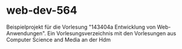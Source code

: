 # web-dev-564
Beispielprojekt für die Vorlesung "143404a Entwicklung von Web-Anwendungen". Ein Vorlesungsverzeichnis mit den Vorlesungen aus Computer Science and Media an der Hdm
